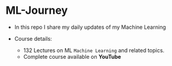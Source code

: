 # ML-Journey
- In this repo I share my daily updates of my Machine Learning 

- Course details:
	- 132 Lectures on ML `Machine Learning` and related topics.
 	- Complete course available on **YouTube**
